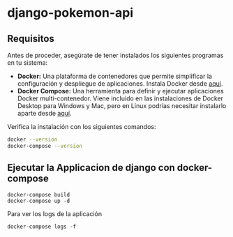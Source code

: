 # django-pokemon-api

## Requisitos
Antes de proceder, asegúrate de tener instalados los siguientes programas en tu sistema:

- **Docker:** Una plataforma de contenedores que permite simplificar la configuración y despliegue de aplicaciones. Instala Docker desde [aquí](https://www.docker.com/get-started).
- **Docker Compose:** Una herramienta para definir y ejecutar aplicaciones Docker multi-contenedor. Viene incluido en las instalaciones de Docker Desktop para Windows y Mac, pero en Linux podrías necesitar instalarlo aparte desde [aquí](https://docs.docker.com/compose/install/).

Verifica la instalación con los siguientes comandos:

```bash
docker --version
docker-compose --version
```

## Ejecutar la Applicacion de django con docker-compose

```
docker-compose build
docker-compose up -d
```
 Para ver los logs de la aplicación 
```
docker-compose logs -f
```




